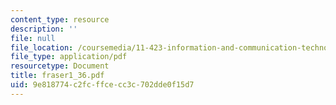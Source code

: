 ```yaml
---
content_type: resource
description: ''
file: null
file_location: /coursemedia/11-423-information-and-communication-technologies-in-community-development-spring-2004/9e818774c2fcffcecc3c702dde0f15d7_fraser1_36.pdf
file_type: application/pdf
resourcetype: Document
title: fraser1_36.pdf
uid: 9e818774-c2fc-ffce-cc3c-702dde0f15d7
---
```

